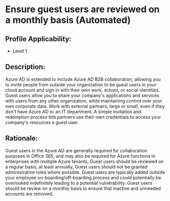 # Ensure guest users are reviewed on a monthly basis (Automated)

## Profile Applicability:

- Level 1

## Description:

Azure AD is extended to include Azure AD B2B collaboration, allowing you to invite people from outside your organization to be guest users in your cloud account and sign in with their own work, school, or social identities. Guest users allow you to share your company's applications and services with users from any other organization, while maintaining control over your own corporate data.
Work with external partners, large or small, even if they don't have Azure AD or an IT department. A simple invitation and redemption process lets partners use their own credentials to access your company's resources a guest user.

## Rationale:

Guest users in the Azure AD are generally required for collaboration purposes in Office 365, and may also be required for Azure functions in enterprises with multiple Azure tenants, Guest users should be reviewed on a regular basis, at least annually, Guest users should not be granted administrative roles where possible.
Guest users are typically added outside your employee on-boarding/off-boarding process and could potentially be overlooked indefinitely leading to a potential vulnerability.
Guest users should be review on a monthly basis to ensure that inactive and unneeded accounts are removed.


